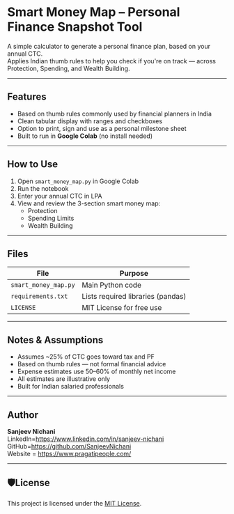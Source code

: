 # Smart Money Map – Personal Finance Snapshot Tool

A simple calculator to generate a personal finance plan, based on your annual CTC.  
Applies Indian thumb rules to help you check if you're on track — across Protection, Spending, and Wealth Building.

---

## Features

- Based on thumb rules commonly used by financial planners in India
- Clean tabular display with ranges and checkboxes
- Option to print, sign and use as a personal milestone sheet
- Built to run in **Google Colab** (no install needed)

---

## How to Use

1. Open `smart_money_map.py` in Google Colab
2. Run the notebook
3. Enter your annual CTC in LPA
4. View and review the 3-section smart money map:
   - Protection
   - Spending Limits
   - Wealth Building

---

## Files

| File                | Purpose                                  |
|---------------------|------------------------------------------|
| `smart_money_map.py`| Main Python code                         |
| `requirements.txt`  | Lists required libraries (pandas)        |
| `LICENSE`           | MIT License for free use                 |

---

## Notes & Assumptions

- Assumes ~25% of CTC goes toward tax and PF
- Based on thumb rules — not formal financial advice
- Expense estimates use 50–60% of monthly net income
- All estimates are illustrative only
- Built for Indian salaried professionals

---

## Author

**Sanjeev Nichani**  
LinkedIn=https://www.linkedin.com/in/sanjeev-nichani <br>  GitHub=https://github.com/SanjeevNichani <br>
Website = https://www.pragatipeople.com/

---

## 🛡License

This project is licensed under the [MIT License](LICENSE).




